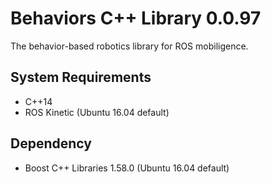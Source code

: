 # Behaviors C++ Library 0.0.97

The behavior-based robotics library for ROS mobiligence.

## System Requirements

- C++14
- ROS Kinetic (Ubuntu 16.04 default)

## Dependency

- Boost C++ Libraries 1.58.0 (Ubuntu 16.04 default)

